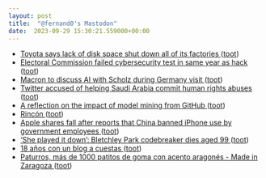 ```yaml
---
layout: post
title:  "@fernand0's Mastodon"
date:  2023-09-29 15:30:21.559000+00:00
---
```

*  [Toyota says lack of disk space shut down all of its factories ](https://asia.nikkei.com/Business/Automobiles/Toyota-says-lack-of-disk-space-shut-down-all-of-its-factorie) ([toot](https://mastodon.social/@fernand0/111149149160774179))
*  [Electoral Commission failed cybersecurity test in same year as hack ](https://www.theguardian.com/politics/2023/sep/05/electoral-commission-failed-cybersecurity-test-in-same-year-as-hac) ([toot](https://mastodon.social/@fernand0/111148854616105319))
*  [Macron to discuss AI with Scholz during Germany visit ](https://www.politico.eu/article/macron-to-discuss-ai-with-scholz-during-germany-visit) ([toot](https://mastodon.social/@fernand0/111148720199086136))
*  [Twitter accused of helping Saudi Arabia commit human rights abuses ](https://www.theguardian.com/world/2023/sep/04/twitter-saudi-arabia-human-rights-abuse) ([toot](https://mastodon.social/@fernand0/111148355640328776))
*  [A reflection on the impact of model mining from GitHub  ](https://www.sciencedirect.com/science/article/pii/S0950584923001726?via%3Dihub) ([toot](https://mastodon.social/@fernand0/111148200929698447))
*  [Rincón ](https://www.flickr.com/photos/fernand0/53207577584) ([toot](https://mastodon.social/@fernand0/111147954920527482))
*  [Apple shares fall after reports that China banned iPhone use by government employees  ](https://www.cnbc.com/2023/09/07/apple-shares-fall-after-reports-that-china-banned-iphone-use-by-government-employees.html) ([toot](https://mastodon.social/@fernand0/111147894805578209))
*  [‘She played it down’: Bletchley Park codebreaker dies aged 99 ](https://www.theguardian.com/world/2023/sep/06/she-played-it-down-bletchley-park-codebreaker-dies-at-9) ([toot](https://mastodon.social/@fernand0/111147741772846773))
*  [18 años con un blog a cuestas ](https://www.consultorartesano.com/2023/09/18-anos-con-un-blog-a-cuestas.htm) ([toot](https://mastodon.social/@fernand0/111147492884507049))
*  [Paturros, más de 1000 patitos de goma con acento aragonés - Made in Zaragoza ](https://madeinzaragoza.es/blog/paturros-mas-de-1000-patitos-de-goma-con-acento-aragones) ([toot](https://mastodon.social/@fernand0/111147247023970691))
